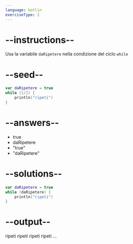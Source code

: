 ```yaml
---
language: kotlin
exerciseType: 2
---
```


# --instructions--

Usa la variabile `daRipetere` nella condizione del ciclo `while`

# --seed--

```kotlin
var daRipetere = true
while ([/]) {
    println("ripeti")
}
```

# --answers--

- true
- daRipetere
- "true"
- "daRipetere"

# --solutions--

```kotlin
var daRipetere = true
while (daRipetere) {
    println("ripeti")
}
```

# --output--

ripeti
ripeti
ripeti
ripeti
...
